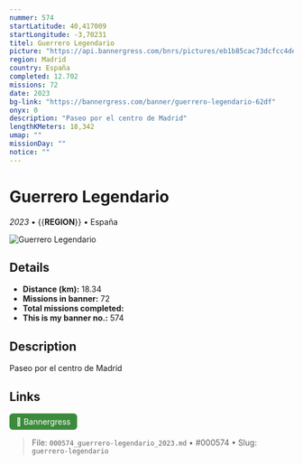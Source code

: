 ```yaml
---
nummer: 574
startLatitude: 40,417009
startLongitude: -3,70231
titel: Guerrero Legendario
picture: "https://api.bannergress.com/bnrs/pictures/eb1b85cac73dcfcc4de21edf4c16aee3"
region: Madrid
country: España
completed: 12.702
missions: 72
date: 2023
bg-link: "https://bannergress.com/banner/guerrero-legendario-62df"
onyx: 0
description: "Paseo por el centro de Madrid"
lengthKMeters: 18,342
umap: ""
missionDay: ""
notice: ""
---
```

# Guerrero Legendario

*2023* • {{__REGION__}} • España

![Guerrero Legendario](https://api.bannergress.com/bnrs/pictures/eb1b85cac73dcfcc4de21edf4c16aee3)



## Details
- **Distance (km):** 18.34
- **Missions in banner:** 72
- **Total missions completed:** 
- **This is my banner no.:** 574



## Description
Paseo por el centro de Madrid



## Links
<a href="https://bannergress.com/banner/guerrero-legendario-62df" target="_blank" style="display:inline-block;margin-right:8px;padding:6px 12px;background:#3c8b3c;color:#fff;text-decoration:none;border-radius:6px;">🔗 Bannergress</a>



> File: `000574_guerrero-legendario_2023.md` • #000574 • Slug: `guerrero-legendario`
